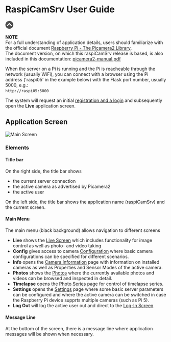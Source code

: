 # RaspiCamSrv User Guide

[![Up](img/goup.gif)](../README.md)

**NOTE**     
For a full understanding of application details, users should familiarize with the official document [Raspberry Pi - The Picamera2 Library](https://datasheets.raspberrypi.com/camera/picamera2-manual.pdf).  
The document version, on which this raspiCamSrv release is based, is also included in this documentation: [picamera2-manual.pdf](./picamera2-manual.pdf)

When the server on a Pi is running and the Pi is reacheable through the network (usually WiFi), you can connect with a browser using the Pi address ('raspi05' in the example below) with the Flask port number, usually 5000, e.g.:  
```http://raspi05:5000```

The system will request an initial [registration and a login](./Authentication.md) and subsequently open the **Live** application screen.

## Application Screen
![Main Screen](img/Live_start.jpg)

### Elements

#### Title bar
On the right side, the title bar shows
- the current server connection
- the active camera as advertised by Picamera2
- the active user

On the left side, the title bar shows the application name (raspiCamSrv) and the current screen.

#### Main Menu
The main menu (black background) allows navigation to different screens
- **Live** shows the [Live Screen](./LiveScreen.md) which includes functionality for image control as well as photo- and video taking
- **Config** gives access to camera [Configuration](./Configuration.md) where basic camera configurations can be specified for different scenarios.
- **Info** opens the [Camera Information](./Information.md) page with information on installed cameras as well as Properties and Sensor Modes of the active camera.
- **Photos** shows the [Photos](./PhotoViewer.md) where the currently available photos and videos can be browsed and inspected in detail.
- **Timelapse** opens the [Photo Series](./PhotoSeries.md) page for control of timelapse series.
- **Settings** opens the [Settings](./Settings.md) page where some basic server parameters can be configured and where the active camera can be switched in case the Raspberry Pi device supprts multiple cameras (such as Pi 5).
- **Log Out** will log the active user out and direct to the [Log-In Screen](./Authentication.md#log-in)

#### Message Line
At the bottom of the screen, there is a message line where application messages will be shown when necessary.